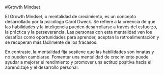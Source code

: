 #Growth Mindset

El Growth Mindset, o mentalidad de crecimiento, es un concepto desarrollado por la psicóloga Carol Dweck. 
Se refiere a la creencia de que las habilidades y la inteligencia pueden desarrollarse a través del esfuerzo, la práctica y la perseverancia.
Las personas con esta mentalidad ven los desafíos como oportunidades para aprender, aceptan la retroalimentación y se recuperan más fácilmente de los fracasos.

En contraste, la mentalidad fija sostiene que las habilidades son innatas y no pueden cambiarse. 
Fomentar una mentalidad de crecimiento puede ayudar a mejorar el rendimiento y promover una actitud positiva hacia el aprendizaje y el desarrollo personal.
